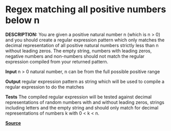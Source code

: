 # Regex matching all positive numbers below n

**DESCRIPTION:**
You are given a positive natural number n (which is n > 0) and you should create a regular expression pattern which only matches the decimal representation of all positive natural numbers strictly less than n without leading zeros. The empty string, numbers with leading zeros, negative numbers and non-numbers should not match the regular expression compiled from your returned pattern.

**Input**
n > 0 natural number, n can be from the full possible positive range

**Output**
regular expression pattern as string which will be used to compile a regular expression to do the matches

**Tests**
The compiled regular expression will be tested against decimal representations of random numbers with and without leading zeros, strings including letters and the empty string and should only match for decimal representations of numbers k with 0 < k < n.

[**Source**](https://www.codewars.com/kata/615da209cf564e0032b3ecc6)
